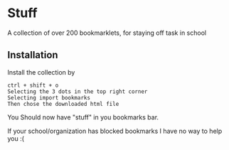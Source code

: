 
# Stuff

A collection of over 200 bookmarklets, for staying off task in school


## Installation

Install the collection by

```
ctrl + shift + o
Selecting the 3 dots in the top right corner
Selecting import bookmarks
Then chose the downloaded html file
```
You Should now have "stuff" in you bookmarks bar.

If your school/organization has blocked bookmarks I have no way to help you :(


    
